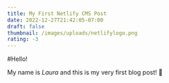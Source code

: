 ```yaml
---
title: My First Netlify CMS Post
date: 2022-12-27T21:42:05-07:00
draft: false
thumbnail: /images/uploads/netlifylogo.png
rating: -3
---
```


#Hello!

My name is *Laura* and this is my very first blog post! :tada:

